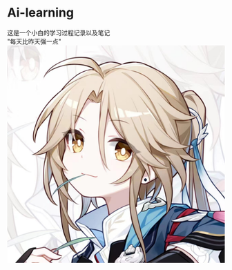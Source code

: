 # Ai-learning
这是一个小白的学习过程记录以及笔记<br>
"每天比昨天强一点"
![](https://github.com/goolloob/Ai-learning/blob/master/img/%E5%BD%A6%E5%8D%BF.jpg)
